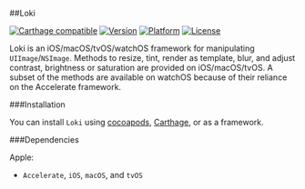##Loki

[![Carthage compatible](https://img.shields.io/badge/Carthage-compatible-4BC51D.svg?style=flat)](https://github.com/Carthage/Carthage)
[![Version](http://img.shields.io/cocoapods/v/Loki.svg)](http://cocoapods.org/?q=Loki)
[![Platform](http://img.shields.io/cocoapods/p/Loki.svg)]()
[![License](http://img.shields.io/cocoapods/l/Loki.svg)](https://github.com/Kosoku/Loki/blob/master/license.txt)

Loki is an iOS/macOS/tvOS/watchOS framework for manipulating `UIImage`/`NSImage`. Methods to resize, tint, render as template, blur, and adjust contrast, brightness or saturation are provided on iOS/macOS/tvOS. A subset of the methods are available on watchOS because of their reliance on the Accelerate framework.

###Installation

You can install `Loki` using [cocoapods](https://cocoapods.org/), [Carthage](https://github.com/Carthage/Carthage), or as a framework.

###Dependencies

Apple:

- `Accelerate`, `iOS`, `macOS`, and `tvOS`
